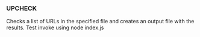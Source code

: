 ### UPCHECK
Checks a list of URLs in the specified file and creates an output file with the results.
Test
invoke using node index.js <Path to file>
